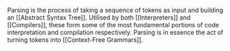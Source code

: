 Parsing is the process of taking a sequence of tokens as input and building an [[Abstract Syntax Tree]]. 
Utilised by both [[Interpreters]] and [[Compilers]], these form some of the most fundamental portions of code interpretation and compilation respectively. Parsing is in essence the act of turning tokens into [[Context-Free Grammars]]. 


